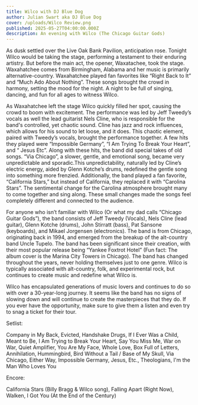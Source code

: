 ```yaml
---
title: Wilco with DJ Blue Dog
author: Julian Swart aka DJ Blue Dog
cover: /uploads/Wilco Review.png
published: 2025-05-27T04:00:00.000Z
description: An evening with Wilco (The Chicago Guitar Gods)
---
```


As dusk settled over the Live Oak Bank Pavilion, anticipation rose. Tonight Wilco would be taking the stage, performing a testament to their enduring artistry. But before the main act, the opener, Waxatachee, took the stage. Waxahatchee comes from Birmingham, Alabama and her music is primarily alternative-country. Waxahatchee played fan favorites like “Right Back to It” and “Much Ado About Nothing”. These songs brought the crowd in harmony, setting the mood for the night. A night to be full of singing, dancing, and fun for all ages to witness Wilco.

As Waxahatchee left the stage Wilco quickly filled her spot, causing the crowd to boom with excitement. The performance was led by Jeff Tweedy’s vocals as well the lead guitarist Nels Cline, who is responsible for the band's controlled, yet chaotic sound. Cline has jazz and rock influences, which allows for his sound to let loose, and it does. This chaotic element, paired with Tweedy’s vocals, brought the performance together. A few hits they played were “Impossible Germany”, “I Am Trying To Break Your Heart”, and “ Jesus Etc”. Along with these hits, the band did special takes of old songs. “Via Chicago”, a slower, gentle, and emotional song, became very unpredictable and sporadic.This unpredictability, naturally led by Cline’s electric energy, aided by Glenn Kotche’s drums, redefined the gentle song into something more frenzied. Additionally, the band played a fan favorite, “California Stars,” but instead of California, they replaced it with “Carolina Stars”. The sentimental change for the Carolina atmosphere brought many to come together and sing along. These small changes made the songs feel completely different and connected to the audience. 

For anyone who isn’t familiar with Wilco (Or what my dad calls “Chicago Guitar Gods”), the band consists of Jeff Tweedy (Vocals), Nels Cline (lead guitar), Glenn Kotche (drums), John Stirratt (bass), Pat Sansone (keyboards), and Mikael Jorgensen (electronics). The band is from Chicago, originating back in 1994, and emerged from the breakup of the alt-country band Uncle Tupelo. The band has been significant since their creation, with their most popular release being “Yankee Foxtrot Hotel” (Fun fact: The album cover is the Marina City Towers in Chicago). The band has changed throughout the years, never holding themselves just to one genre. Wilco is typically associated with alt-country, folk, and experimental rock, but continues to create music and redefine what Wilco is. 

Wilco has encapsulated generations of music lovers and continues to do so with over a 30-year-long journey. It seems like the band has no signs of slowing down and will continue to create the masterpieces that they do. If you ever have the opportunity, make sure to give them a listen and even try to snag a ticket for their tour.

Setlist:

Company in My Back, Evicted, Handshake Drugs, If I Ever Was a Child, Meant to Be, I Am Trying to Break Your Heart, Say You Miss Me, War on War, Quiet Amplifier, You Are My Face, Whole Love, Box Full of Letters, Annihilation, Hummingbird, Bird Without a Tail / Base of My Skull, Via Chicago, Either Way, Impossible Germany, Jesus, Etc., Theologians, I'm the Man Who Loves You

Encore:

California Stars (Billy Bragg & Wilco song), Falling Apart (Right Now), Walken, I Got You (At the End of the Century)
